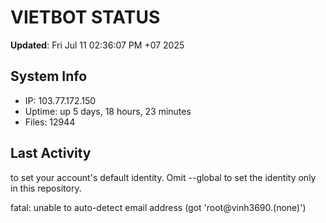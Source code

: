 # VIETBOT STATUS
**Updated**: Fri Jul 11 02:36:07 PM +07 2025

## System Info
- IP: 103.77.172.150
- Uptime: up 5 days, 18 hours, 23 minutes
- Files: 12944

## Last Activity

to set your account's default identity.
Omit --global to set the identity only in this repository.

fatal: unable to auto-detect email address (got 'root@vinh3690.(none)')
